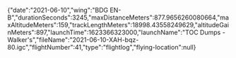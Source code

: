 {"date":"2021-06-10","wing":"BDG EN-B","durationSeconds":3245,"maxDistanceMeters":877.9656260080664,"maxAltitudeMeters":159,"trackLengthMeters":18998.43558249629,"altitudeGainMeters":897,"launchTime":1623366323000,"launchName":"TOC Dumps - Walker's","fileName":"2021-06-10-XAH-bqz-80.igc","flightNumber":41,"type":"flightlog","flying-location":null}
